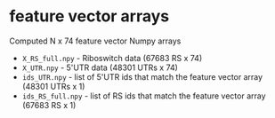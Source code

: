
# feature vector arrays

Computed N x 74 feature vector Numpy arrays
* ```X_RS_full.npy``` - Riboswitch data (67683 RS x 74)
* ```X_UTR.npy``` - 5'UTR data (48301 UTRs x 74)
* ```ids_UTR.npy``` - list of 5'UTR ids that match the feature vector array (48301 UTRs x 1)
* ```ids_RS_full.npy``` - list of RS ids that match the feature vector array (67683 RS x 1)